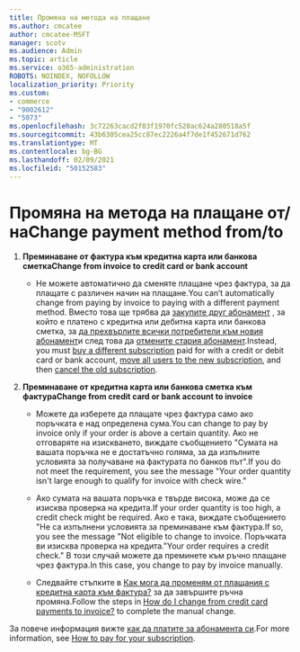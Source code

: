 ```yaml
---
title: Промяна на метода на плащане
ms.author: cmcatee
author: cmcatee-MSFT
manager: scotv
ms.audience: Admin
ms.topic: article
ms.service: o365-administration
ROBOTS: NOINDEX, NOFOLLOW
localization_priority: Priority
ms.custom:
- commerce
- "9002612"
- "5073"
ms.openlocfilehash: 3c72263cacd2f03f1970fc520ac624a280518a5f
ms.sourcegitcommit: 43b6305cea25cc87ec2226a4f7de1f452671d762
ms.translationtype: MT
ms.contentlocale: bg-BG
ms.lasthandoff: 02/09/2021
ms.locfileid: "50152583"
---
```

# <a name="change-payment-method-fromto"></a><span data-ttu-id="40a09-102">Промяна на метода на плащане от/на</span><span class="sxs-lookup"><span data-stu-id="40a09-102">Change payment method from/to</span></span>

1. <span data-ttu-id="40a09-103">**Преминаване от фактура към кредитна карта или банкова сметка**</span><span class="sxs-lookup"><span data-stu-id="40a09-103">**Change from invoice to credit card or bank account**</span></span>

    - <span data-ttu-id="40a09-104">Не можете автоматично да сменяте плащане чрез фактура, за да плащате с различен начин на плащане.</span><span class="sxs-lookup"><span data-stu-id="40a09-104">You can’t automatically change from paying by invoice to paying with a different payment method.</span></span> <span data-ttu-id="40a09-105">Вместо това ще трябва да [закупите друг абонамент](https://docs.microsoft.com/microsoft-365/commerce/try-or-buy-microsoft-365#buy-a-different-subscription) , за който е платено с кредитна или дебитна карта или банкова сметка, за [да прехвърлите всички потребители към новия абонамент](https://docs.microsoft.com/microsoft-365/commerce/subscriptions/move-users-different-subscription)и след това да [отмените стария абонамент](https://docs.microsoft.com/microsoft-365/commerce/subscriptions/cancel-your-subscription).</span><span class="sxs-lookup"><span data-stu-id="40a09-105">Instead, you must [buy a different subscription](https://docs.microsoft.com/microsoft-365/commerce/try-or-buy-microsoft-365#buy-a-different-subscription) paid for with a credit or debit card or bank account, [move all users to the new subscription](https://docs.microsoft.com/microsoft-365/commerce/subscriptions/move-users-different-subscription), and then [cancel the old subscription](https://docs.microsoft.com/microsoft-365/commerce/subscriptions/cancel-your-subscription).</span></span>

2. <span data-ttu-id="40a09-106">**Преминаване от кредитна карта или банкова сметка към фактура**</span><span class="sxs-lookup"><span data-stu-id="40a09-106">**Change from credit card or bank account to invoice**</span></span>

    - <span data-ttu-id="40a09-107">Можете да изберете да плащате чрез фактура само ако поръчката е над определена сума.</span><span class="sxs-lookup"><span data-stu-id="40a09-107">You can change to pay by invoice only if your order is above a certain quantity.</span></span> <span data-ttu-id="40a09-108">Ако не отговаряте на изискването, виждате съобщението "Сумата на вашата поръчка не е достатъчно голяма, за да изпълните условията за получаване на фактурата по банков път".</span><span class="sxs-lookup"><span data-stu-id="40a09-108">If you do not meet the requirement, you see the message "Your order quantity isn't large enough to qualify for invoice with check wire."</span></span>

    - <span data-ttu-id="40a09-109">Ако сумата на вашата поръчка е твърде висока, може да се изисква проверка на кредита.</span><span class="sxs-lookup"><span data-stu-id="40a09-109">If your order quantity is too high, a credit check might be required.</span></span> <span data-ttu-id="40a09-110">Ако е така, виждате съобщението "Не са изпълнени условията за преминаване към фактура.</span><span class="sxs-lookup"><span data-stu-id="40a09-110">If so, you see the message "Not eligible to change to invoice.</span></span> <span data-ttu-id="40a09-111">Поръчката ви изисква проверка на кредита."</span><span class="sxs-lookup"><span data-stu-id="40a09-111">Your order requires a credit check."</span></span> <span data-ttu-id="40a09-112">В този случай можете да преминете към ръчно плащане чрез фактура.</span><span class="sxs-lookup"><span data-stu-id="40a09-112">In this case, you change to pay by invoice manually.</span></span>

    - <span data-ttu-id="40a09-113">Следвайте стъпките в [Как мога да променям от плащания с кредитна карта към фактура?](how-do-i-change-from-credit-card-payments-to-invoice.md) за да завършите ръчна промяна.</span><span class="sxs-lookup"><span data-stu-id="40a09-113">Follow the steps in [How do I change from credit card payments to invoice?](how-do-i-change-from-credit-card-payments-to-invoice.md) to complete the manual change.</span></span>

<span data-ttu-id="40a09-114">За повече информация вижте [как да платите за абонамента си](https://docs.microsoft.com/microsoft-365/commerce/billing-and-payments/pay-for-your-subscription).</span><span class="sxs-lookup"><span data-stu-id="40a09-114">For more information, see [How to pay for your subscription](https://docs.microsoft.com/microsoft-365/commerce/billing-and-payments/pay-for-your-subscription).</span></span>
